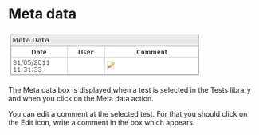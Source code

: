 <!--
author:
    - 'Jérôme Bogaerts'
created_at: '2012-04-12 17:18:15'
updated_at: '2013-03-13 13:38:49'
tags:
    - 'Manage Tests'
-->

Meta data
=========

![](../resources/tests-metadata.png)

The Meta data box is displayed when a test is selected in the Tests library and when you click on the Meta data action.

You can edit a comment at the selected test. For that you should click on the Edit icon, write a comment in the box which appears.



